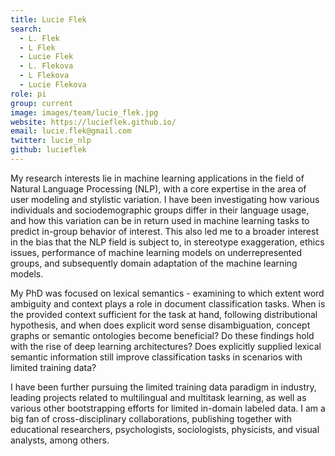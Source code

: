 ```yaml
---
title: Lucie Flek
search:
  - L. Flek
  - L Flek
  - Lucie Flek
  - L. Flekova
  - L Flekova
  - Lucie Flekova
role: pi
group: current
image: images/team/lucie_flek.jpg
website: https://lucieflek.github.io/
email: lucie.flek@gmail.com
twitter: lucie_nlp
github: lucieflek
---
```


My research interests lie in machine learning applications in the field of Natural Language Processing (NLP), with a core expertise in the area of user modeling and stylistic variation. I have been investigating how various individuals and sociodemographic groups differ in their language usage, and how this variation can be in return used in machine learning tasks to predict in-group behavior of interest. This also led me to a broader interest in the bias that the NLP field is subject to, in stereotype exaggeration, ethics issues, performance of machine learning models on underrepresented groups, and subsequently domain adaptation of the machine learning models.

My PhD was focused on lexical semantics - examining to which extent word ambiguity and context plays a role in document classification tasks. When is the provided context sufficient for the task at hand, following distributional hypothesis, and when does explicit word sense disambiguation, concept graphs or semantic ontologies become beneficial? Do these findings hold with the rise of deep learning architectures? Does explicitly supplied lexical semantic information still improve classification tasks in scenarios with limited training data?

I have been further pursuing the limited training data paradigm in industry, leading projects related to multilingual and multitask learning, as well as various other bootstrapping efforts for limited in-domain labeled data. I am a big fan of cross-disciplinary collaborations, publishing together with educational researchers, psychologists, sociologists, physicists, and visual analysts, among others.

